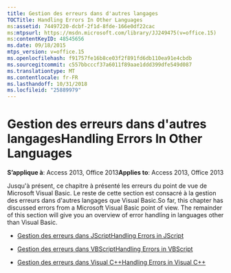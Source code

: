 ```yaml
---
title: Gestion des erreurs dans d'autres langages
TOCTitle: Handling Errors In Other Languages
ms:assetid: 74497220-dcbf-2f1d-8fde-166e0df22cac
ms:mtpsurl: https://msdn.microsoft.com/library/JJ249475(v=office.15)
ms:contentKeyID: 48545656
ms.date: 09/18/2015
mtps_version: v=office.15
ms.openlocfilehash: f91757fe16b8ce03f2f891fd6db110ea91e4cbdb
ms.sourcegitcommit: c557bbcccf37a6011f89aae1ddd399dfe549d087
ms.translationtype: MT
ms.contentlocale: fr-FR
ms.lasthandoff: 10/31/2018
ms.locfileid: "25889979"
---
```

# <a name="handling-errors-in-other-languages"></a><span data-ttu-id="714c5-102">Gestion des erreurs dans d'autres langages</span><span class="sxs-lookup"><span data-stu-id="714c5-102">Handling Errors In Other Languages</span></span>


<span data-ttu-id="714c5-103">**S’applique à**: Access 2013, Office 2013</span><span class="sxs-lookup"><span data-stu-id="714c5-103">**Applies to**: Access 2013, Office 2013</span></span>

<span data-ttu-id="714c5-p101">Jusqu'à présent, ce chapitre à présenté les erreurs du point de vue de Microsoft Visual Basic. Le reste de cette section est consacré à la gestion des erreurs dans d'autres langages que Visual Basic.</span><span class="sxs-lookup"><span data-stu-id="714c5-p101">So far, this chapter has discussed errors from a Microsoft Visual Basic point of view. The remainder of this section will give you an overview of error handling in languages other than Visual Basic.</span></span>

  - [<span data-ttu-id="714c5-106">Gestion des erreurs dans JScript</span><span class="sxs-lookup"><span data-stu-id="714c5-106">Handling Errors in JScript</span></span>](handling-errors-in-jscript.md)

  - [<span data-ttu-id="714c5-107">Gestion des erreurs dans VBScript</span><span class="sxs-lookup"><span data-stu-id="714c5-107">Handling Errors in VBScript</span></span>](handling-errors-in-vbscript.md)

  - [<span data-ttu-id="714c5-108">Gestion des erreurs dans Visual C++</span><span class="sxs-lookup"><span data-stu-id="714c5-108">Handling Errors in Visual C++</span></span>](handling-errors-in-visual-c.md)

